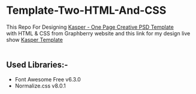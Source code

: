 # Template-Two-HTML-And-CSS

This Repo For Designing [Kasper - One Page Creative PSD Template](https://www.graphberry.com/item/kasper-one-page-psd-template)<br/>
with HTML & CSS from Graphberry website and this link for my design live show [Kasper Template](https://ahmed-elbalouty.github.io/Template-Two-HTML-And-CSS/)<br><br>

##  Used Libraries:-
  - Font Awesome Free v6.3.0<br>
  - Normalize.css v8.0.1
